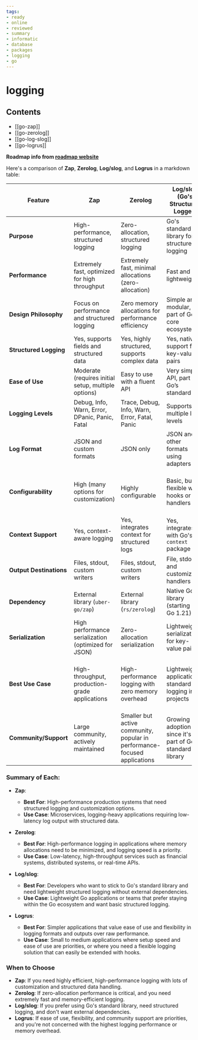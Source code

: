 ```yaml
---
tags:
- ready
- online
- reviewed
- summary
- informatic
- database
- packages
- logging
- go
---
```


# logging

## Contents

- [[go-zap]]
- [[go-zerolog]]
- [[go-log-slog]]
- [[go-logrus]]

__Roadmap info from [roadmap website](https://roadmap.sh/golang/logging)__

Here's a comparison of __Zap__, __Zerolog__, __Log/slog__, and __Logrus__ in a markdown table:

| __Feature__            | __Zap__                                            | __Zerolog__                                        | __Log/slog__ (Go's Structured Logger) | __Logrus__                                          |
|------------------------|----------------------------------------------------|----------------------------------------------------|---------------------------------------|----------------------------------------------------|
| __Purpose__            | High-performance, structured logging               | Zero-allocation, structured logging                | Go's standard library for structured logging | Simple, feature-rich logging library with hooks for customization |
| __Performance__        | Extremely fast, optimized for high throughput      | Extremely fast, minimal allocations (zero-allocation) | Fast and lightweight | Moderate performance, higher memory usage than Zap and Zerolog |
| __Design Philosophy__  | Focus on performance and structured logging        | Zero memory allocations for performance efficiency | Simple and modular, part of Go’s core ecosystem | Focus on ease of use and feature richness over raw performance |
| __Structured Logging__ | Yes, supports fields and structured data           | Yes, highly structured, supports complex data      | Yes, native support for key-value pairs | Yes, but with a less efficient API compared to Zap/Zerolog |
| __Ease of Use__        | Moderate (requires initial setup, multiple options) | Easy to use with a fluent API                      | Very simple API, part of Go’s standard | Very easy to use, beginner-friendly with a lot of built-in features |
| __Logging Levels__     | Debug, Info, Warn, Error, DPanic, Panic, Fatal     | Trace, Debug, Info, Warn, Error, Fatal, Panic      | Supports multiple log levels | Panic, Fatal, Error, Warn, Info, Debug, Trace |
| __Log Format__         | JSON and custom formats                            | JSON only                                          | JSON and other formats using adapters | Text by default, JSON via custom formatter |
| __Configurability__    | High (many options for customization)              | Highly configurable                                | Basic, but flexible with hooks or handlers | High configurability, with hooks for custom formatting and outputs |
| __Context Support__    | Yes, context-aware logging                         | Yes, integrates context for structured logs        | Yes, integrates with Go's `context` package | No built-in support (can be handled with manual integration) |
| __Output Destinations__| Files, stdout, custom writers                      | Files, stdout, custom writers                      | File, stdout, and customizable handlers | Files, stdout, custom writers |
| __Dependency__         | External library (`uber-go/zap`)                   | External library (`rs/zerolog`)                    | Native Go library (starting in Go 1.21) | External library (`sirupsen/logrus`) |
| __Serialization__      | High performance serialization (optimized for JSON)| Zero-allocation serialization                      | Lightweight serialization for key-value pairs | Higher memory usage, with more flexibility in output formatting |
| __Best Use Case__      | High-throughput, production-grade applications     | High-performance logging with zero memory overhead | Lightweight applications, standard logging in Go projects | Simple applications needing easy-to-implement logging with customizable features |
| __Community/Support__  | Large community, actively maintained               | Smaller but active community, popular in performance-focused applications | Growing adoption since it's part of Go’s standard library | Large, well-established community with many extensions available |

### __Summary of Each:__

- __Zap__:
  - __Best For__: High-performance production systems that need structured logging and customization options.
  - __Use Case__: Microservices, logging-heavy applications requiring low-latency log output with structured data.

- __Zerolog__:
  - __Best For__: High-performance logging in applications where memory allocations need to be minimized, and logging speed is a priority.
  - __Use Case__: Low-latency, high-throughput services such as financial systems, distributed systems, or real-time APIs.

- __Log/slog__:
  - __Best For__: Developers who want to stick to Go's standard library and need lightweight structured logging without external dependencies.
  - __Use Case__: Lightweight Go applications or teams that prefer staying within the Go ecosystem and want basic structured logging.

- __Logrus__:
  - __Best For__: Simpler applications that value ease of use and flexibility in logging formats and outputs over raw performance.
  - __Use Case__: Small to medium applications where setup speed and ease of use are priorities, or where you need a flexible logging solution that can easily be extended with hooks.

### __When to Choose__

- __Zap__: If you need highly efficient, high-performance logging with lots of customization and structured data handling.
- __Zerolog__: If zero-allocation performance is critical, and you need extremely fast and memory-efficient logging.
- __Log/slog__: If you prefer using Go's standard library, need structured logging, and don't want external dependencies.
- __Logrus__: If ease of use, flexibility, and community support are priorities, and you're not concerned with the highest logging performance or memory overhead.
